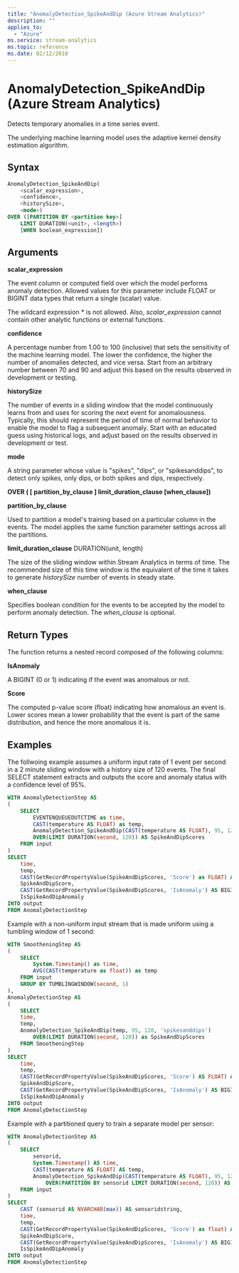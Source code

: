 ```yaml
---
title: "AnomalyDetection_SpikeAndDip (Azure Stream Analytics)"
description: ""
applies_to: 
  - "Azure"
ms.service: stream-analytics
ms.topic: reference
ms.date: 02/12/2018
---
```


# AnomalyDetection_SpikeAndDip (Azure Stream Analytics)

Detects temporary anomalies in a time series event. 

The underlying machine learning model uses the adaptive kernel density estimation algorithm.

## Syntax

```SQL
AnomalyDetection_SpikeAndDip(
    <scalar_expression>,
    <confidence>,
    <historySize>,
    <mode>)
OVER ([PARTITION BY <partition key>]
    LIMIT DURATION(<unit>, <length>)
    [WHEN boolean_expression])
```

## Arguments

**scalar_expression**

The event column or computed field over which the model performs anomaly detection. Allowed values for this parameter include FLOAT or BIGINT data types that return a single (scalar) value.

The wildcard expression * is not allowed. Also, *scalar_expression* cannot contain other analytic functions or external functions.

**confidence**

A percentage number from 1.00 to 100 (inclusive) that sets the sensitivity of the machine learning model. The lower the confidence, the higher the number of anomalies detected, and vice versa. Start from an arbitrary number between 70 and 90 and adjust this based on the results observed in development or testing.

**historySize**

The number of events in a sliding window that the model continuously learns from and uses for scoring the next event for anomalousness. Typically, this should represent the period of time of normal behavior to enable the model to flag a subsequent anomaly. Start with an educated guess using historical logs, and adjust based on the results observed in development or test.

**mode**

A string parameter whose value is "spikes", "dips", or "spikesanddips", to detect only spikes, only dips, or both spikes and dips, respectively.

**OVER ( [ partition_by_clause ] limit_duration_clause [when_clause])**

**partition_by_clause**

Used to partition a model's training based on a particular column in the events. The model applies the same function parameter settings across all the partitions.

**limit_duration_clause** DURATION(unit, length)

The size of the sliding window within Stream Analytics in terms of time. The recommended size of this time window is the equivalent of the time it takes to generate *historySize* number of events in steady state.

**when_clause**

Specifies boolean condition for the events to be accepted by the model to perform anomaly detection. The *when_clause* is optional.

## Return Types

The function returns a nested record composed of the following columns:

**IsAnomaly**

A BIGINT (0 or 1) indicating if the event was anomalous or not.

**Score**

The computed p-value score (float) indicating how anomalous an event is. Lower scores mean a lower probability that the event is part of the same distribution, and hence the more anomalous it is.

## Examples

The follwoing example assumes a uniform input rate of 1 event per second in a 2 minute sliding window with a history size of 120 events. The final SELECT statement extracts and outputs the score and anomaly status with a confidence level of 95%.

```SQL
WITH AnomalyDetectionStep AS
(
    SELECT
        EVENTENQUEUEDUTCTIME as time,
        CAST(temperature AS FLOAT) as temp,
        AnomalyDetection_SpikeAndDip(CAST(temperature AS FLOAT), 95, 120, 'spikesanddips')
        OVER(LIMIT DURATION(second, 120)) AS SpikeAndDipScores
    FROM input
)
SELECT
    time,
    temp,
    CAST(GetRecordPropertyValue(SpikeAndDipScores, 'Score') as FLOAT) AS
    SpikeAndDipScore,
    CAST(GetRecordPropertyValue(SpikeAndDipScores, 'IsAnomaly') AS BIGINT) AS
    IsSpikeAndDipAnomaly
INTO output
FROM AnomalyDetectionStep
```

Example with a non-uniform input stream that is made uniform using a tumbling window of 1 second:

```SQL
WITH SmootheningStep AS
(
    SELECT
        System.Timestamp() as time,
        AVG(CAST(temperature as float)) as temp
    FROM input
    GROUP BY TUMBLINGWINDOW(second, 1)
),
AnomalyDetectionStep AS
(
    SELECT
    time,
    temp,
    AnomalyDetection_SpikeAndDip(temp, 95, 120, 'spikesanddips') 
        OVER(LIMIT DURATION(second, 120)) as SpikeAndDipScores
    FROM SmootheningStep
)
SELECT
    time,
    temp,
    CAST(GetRecordPropertyValue(SpikeAndDipScores, 'Score') AS FLOAT) As
    SpikeAndDipScore,
    CAST(GetRecordPropertyValue(SpikeAndDipScores, 'IsAnomaly') AS BIGINT) AS
    IsSpikeAndDipAnomaly
INTO output
FROM AnomalyDetectionStep
```

Example with a partitioned query to train a separate model per sensor:

```SQL
WITH AnomalyDetectionStep AS
(
    SELECT
        sensorid,
        System.Timestamp() AS time,
        CAST(temperature AS FLOAT) AS temp,
        AnomalyDetection_SpikeAndDip(CAST(temperature AS FLOAT), 95, 120, 'spikesanddips')
            OVER(PARTITION BY sensorid LIMIT DURATION(second, 120)) AS SpikeAndDipScores
    FROM input
)
SELECT
    CAST (sensorid AS NVARCHAR(max)) AS sensoridstring,
    time,
    temp,
    CAST(GetRecordPropertyValue(SpikeAndDipScores, 'Score') as float) AS
    SpikeAndDipScore,
    CAST(GetRecordPropertyValue(SpikeAndDipScores, 'IsAnomaly') AS BIGINT) AS
    IsSpikeAndDipAnomaly
INTO output
FROM AnomalyDetectionStep
```
